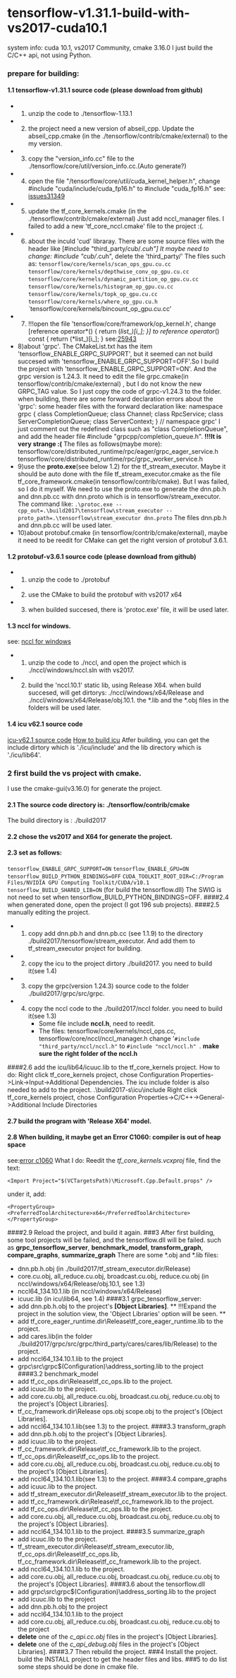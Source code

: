 # tensorflow-v1.31.1-build-with-vs2017-cuda10.1

system info: cuda 10.1, vs2017 Community, cmake 3.16.0
I just build the C/C++ api, not using Python.
### prepare for building:
#### 1.1 tensorflow-v1.31.1 source code (please download from github)
+ 1) unzip the code to ./tensorflow-1.13.1
+ 2) the project need a new version of abseil_cpp. Update the abseil_cpp.cmake (in the ./tensorflow/contrib/cmake/external) to  the my version.
+ 3) copy the "version_info.cc" file to the ./tensorflow/core/util/version_info.cc.(Auto generate?)
+ 4) open the file "/tensorflow/core/util/cuda_kernel_helper.h", 
   change #include "cuda/include/cuda_fp16.h" to #include "cuda_fp16.h"
   see: [issues31349](https://github.com/tensorflow/tensorflow/issues/31349 "issues31349")
+ 5) update the tf_core_kernels.cmake (in the ./tensorflow/contrib/cmake/external)
Just add nccl_manager files. I failed to add a new 'tf_core_nccl.cmake' file to the project :(.
+ 6) about the inculd 'cud' libraray.
There are some source files with the header like [#include "third_party/cub/*.cuh"]
It maybe need to change: #include "cub/*.cuh", delete the 'third_party/'
The files such as:
`tensorflow/core/kernels/scan_ops_gpu.cu.cc`
`tensorflow/core/kernels/depthwise_conv_op_gpu.cu.cc`
`tensorflow/core/kernels/dynamic_partition_op_gpu.cu.cc`
`tensorflow/core/kernels/histogram_op_gpu.cu.cc`
`tensorflow/core/kernels/topk_op_gpu.cu.cc`
`tensorflow/core/kernels/where_op_gpu.cu.h`
`tensorflow/core/kernels/bincount_op_gpu.cu.cc'
+ 7) !!!open the file 'tensorflow/core/framework/op_kernel.h',
change [reference operator*() { return (*list_)[i_]; }] to 
       reference operator*() const { return (*list_)[i_]; }
see:[25943](https://github.com/tensorflow/tensorflow/pull/25943 "25943")
+ 8)about 'grpc'.
The CMakeList.txt has the item 'tensorflow_ENABLE_GRPC_SUPPORT', but it seemed can not build succesed with 'tensorflow_ENABLE_GRPC_SUPPORT=OFF'.So I build the project with 'tensorflow_ENABLE_GRPC_SUPPORT=ON'.
And the grpc version is 1.24.3.
It need to edit the file grpc.cmake(in tensorflow/contrib/cmake/external) , but I do not know the new GRPC_TAG value.
So I just copy the code of grpc-v1.24.3 to the folder.
when building, there are some forward declaration errors about the 'grpc':
some header files with the forward declaration like:
		namespace grpc {
			class CompletionQueue;
			class Channel;
			class RpcService;
			class ServerCompletionQueue;
			class ServerContext;
		}  // namespace grpc'
I just comment out the redefined class such as "class CompletionQueue", and add the header file #include "grpcpp/completion_queue.h".
**!!!It is very strange :(**
The files as follows(maybe more):
tensorflow/core/distributed_runtime/rpc/eager/grpc_eager_service.h
tensorflow/core/distributed_runtime/rpc/grpc_worker_service.h
+ 9)use the **proto.exe**(see below 1.2) for the tf_stream_executor.
 Maybe it should be auto done with the file tf_stream_executor.cmake as the file tf_core_framework.cmake(in tensorflow/contrib/cmake).
But I was failed, so I do it myself.
We need to use the proto.exe to generate the dnn.pb.h and dnn.pb.cc with dnn.proto which is in tensorflow/stream_executor.
The command like:
`.\protoc.exe --cpp_out=.\build2017\tensorflow\stream_executor --proto_path=.\tensorflow\stream_executor dnn.proto`
The files dnn.pb.h and dnn.pb.cc will be used later.
+ 10)about protobuf.cmake (in tensorflow/contrib/cmake/external), maybe it need to be reedit for CMake can get the right version of  protobuf 3.6.1.

#### 1.2 protobuf-v3.6.1 source code (please download from github)
+ 1) unzip the code to ./protobuf
+ 2) use the CMake to build the protobuf with vs2017 x64
+ 3) when builded succesed, there is 'protoc.exe' file, it will be used later.

#### 1.3 nccl for windows.
see: [nccl for windows](https://github.com/MyCaffe/NCCL)
+ 1) unzip the code to ./nccl, and open the project which is ./nccl/windows/nccl.sln with vs2017.
+ 2) build the 'nccl.10.1' static lib, using Release X64.
when build succesed, will get dirtorys: ./nccl/windows/x64/Release and ./nccl/windows/x64/Release/obj.10.1.
the *.lib and the *.obj files in the folders will be used later.

#### 1.4 icu v62.1 source code
[icu-v62.1 source code](https://github.com/unicode-org/icu/archive/release-62-1.tar.gz)
[How to build icu](http://userguide.icu-project.org/icufaq)
Atfer building, you can get the include dirtory which is './icu/include' and the lib directory which is './icu/lib64'.

### 2 first build the vs project with cmake.
I use the cmake-gui(v3.16.0) for generate the project.
#### 2.1 The source code directory is: ./tensorflow/contrib/cmake
The build directory is : ./build2017
#### 2.2 chose the vs2017 and X64 for generate the project.
#### 2.3 set as follows:
`tensorflow_ENABLE_GRPC_SUPPORT=ON`
`tensorflow_ENABLE_GPU=ON`
`tensorflow_BUILD_PYTHON_BINDINGS=OFF`
`CUDA_TOOLKIT_ROOT_DIR=C:/Program Files/NVIDIA GPU Computing Toolkit/CUDA/v10.1`
`tensorflow_BUILD_SHARED_LIB=ON` (for build the tensorflow.dll)
 The SWIG is not need to set when tensorflow_BUILD_PYTHON_BINDINGS=OFF.
####2.4 when generated done, open the project (I got 196 sub projects).
####2.5 manually editing the project.
+ 1) copy add dnn.pb.h and dnn.pb.cc (see 1.1.9) to the directory ./build2017/tensorflow/stream_executor. And add them to tf_stream_executor project for building.
+ 2) copy the icu to the project dirtory ./build2017. you need to build it(see 1.4)
+ 3) copy the grpc(version 1.24.3) source code to the folder ./build2017/grpc/src/grpc.
+ 4) copy the nccl code to the ./build2017/nccl folder. you need to build it(see 1.3)
     + Some file include **nccl.h**, need to reedit.
     + The files: tensorflow/core/kernels/nccl_ops.cc, tensorflow/core/nccl/nccl_manager.h 
	 change '```#include "third_party/nccl/nccl.h"``` to ```#include "nccl/nccl.h" ```.
**make sure the right folder of the nccl.h**

####2.6 add the icu/lib64/icuuc.lib to the tf_core_kernels project.
 How to do:
Right click tf_core_kernels project, chose Configuration Properties->Link->Input->Additional Dependencies.
The icu include folder is also needed to add to the project. .\build2017-s\icu\include
Right click tf_core_kernels project, chose Configuration Properties->C/C++->General->Additional Include Directories

####  2.7 build the program with 'Release X64' model.
####  2.8 When building, it maybe get an Error C1060: compiler is out of heap space
see:[error c1060](https://docs.microsoft.com/en-us/cpp/error-messages/compiler-errors-1/fatal-error-c1060?view=vs-2019 "error c1060")
 What I do:
 Reedit the *tf_core_kernels.vcxproj* file, find the text: 
 ```
 <Import Project="$(VCTargetsPath)\Microsoft.Cpp.Default.props" />
 ```
 under it, add:
 ```
<PropertyGroup>
<PreferredToolArchitecture>x64</PreferredToolArchitecture>
</PropertyGroup>
```
####2.9 Reload the project, and build it again.
###3 After first building, some tool projects will be failed, and the tensorflow.dll will be failed.
  such as **grpc_tensorflow_server**, **benchmark_model**, **transform_graph**, **compare_graphs**, **summarize_graph**
  There are some *.obj and *.lib files:
+ dnn.pb.h.obj (in ./build2017/tf_stream_executor.dir/Release)
+ core.cu.obj, all_reduce.cu.obj, broadcast.cu.obj, reduce.cu.obj (in nccl/windows/x64/Release/obj.10.1, see 1.3)
+ nccl64_134.10.1.lib (in nccl/windows/x64/Release)
+ icuuc.lib (in icu\lib64, see 1.4)
####3.1 grpc_tensorflow_server:
+ add dnn.pb.h.obj to the project's **[Object Libraries]**.
**  !!!Expand the project in the solution view, the 'Object Libraries' option will be seen. **
+ add tf_core_eager_runtime.dir\Release\tf_core_eager_runtime.lib to the project.
+ add cares.lib(in the folder ./build2017/grpc/src/grpc/third_party/cares/cares/lib/Release) to the project.
+ add nccl64_134.10.1.lib to the project
+ grpc\src\grpc\$(Configuration)\address_sorting.lib to the project
####3.2 benchmark_model
+ add tf_cc_ops.dir\Release\tf_cc_ops.lib to the project.
+ add icuuc.lib to the project.
+ add core.cu.obj, all_reduce.cu.obj, broadcast.cu.obj, reduce.cu.obj to the project's [Object Libraries].
+ tf_cc_framework.dir\Release ops.obj scope.obj to the project's [Object Libraries].
+ add nccl64_134.10.1.lib(see 1.3) to the project.
####3.3 transform_graph
+ add dnn.pb.h.obj to the project's [Object Libraries].
+ add icuuc.lib to the project.
+ tf_cc_framework.dir\Release\tf_cc_framework.lib to the project.
+ tf_cc_ops.dir\Release\tf_cc_ops.lib to the project.
+ add core.cu.obj, all_reduce.cu.obj, broadcast.cu.obj, reduce.cu.obj to the project's [Object Libraries].
+ add nccl64_134.10.1.lib(see 1.3) to the project.
####3.4 compare_graphs
+ add icuuc.lib to the project.
+ add tf_stream_executor.dir\Release\tf_stream_executor.lib to the project.
+ add tf_cc_framework.dir\Release\tf_cc_framework.lib to the project.
+ add tf_cc_ops.dir\Release\tf_cc_ops.lib to the project.
+ add core.cu.obj, all_reduce.cu.obj, broadcast.cu.obj, reduce.cu.obj to the project's [Object Libraries].
+ add nccl64_134.10.1.lib to the project.
####3.5 summarize_graph
+ add icuuc.lib to the project.
+ tf_stream_executor.dir\Release\tf_stream_executor.lib, tf_cc_ops.dir\Release\tf_cc_ops.lib,  tf_cc_framework.dir\Release\tf_cc_framework.lib to the project.
+ add nccl64_134.10.1.lib to the project.
+ add core.cu.obj, all_reduce.cu.obj, broadcast.cu.obj, reduce.cu.obj to the project's [Object Libraries].
####3.6 about the tensorflow.dll
+ add grpc\src\grpc\$(Configuration)\address_sorting.lib to the project
+ add icuuc.lib to the project
+ add dnn.pb.h.obj to the project
+ add nccl64_134.10.1.lib to the project
+ add core.cu.obj, all_reduce.cu.obj, broadcast.cu.obj, reduce.cu.obj to the project
+ **delete** one of the *c_api.cc.obj* files in the project's [Object Libraries].
+ **delete** one of the *c_api_debug.obj* files in the project's [Object Libraries].
####3.7 Then rebuild the project.
###4 Install the project.
  build the INSTALL project to get the header files and libs.
###5 to do list
  some steps should be done in cmake file.